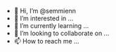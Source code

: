 - 👋 Hi, I’m @semmienn
- 👀 I’m interested in ...
- 🌱 I’m currently learning ...
- 💞️ I’m looking to collaborate on ...
- 📫 How to reach me ...

<!---
semmienn/semmienn is a ✨ special ✨ repository because its `README.md` (this file) appears on your GitHub profile.
You can click the Preview link to take a look at your changes.
--->
